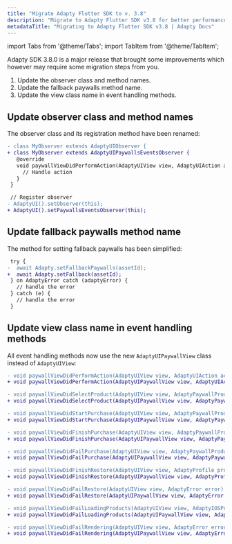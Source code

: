 ```yaml
---
title: "Migrate Adapty Flutter SDK to v. 3.8"
description: "Migrate to Adapty Flutter SDK v3.8 for better performance and new monetization features."
metadataTitle: "Migrating to Adapty Flutter SDK v3.8 | Adapty Docs"
---
```


import Tabs from '@theme/Tabs';
import TabItem from '@theme/TabItem'; 

Adapty SDK 3.8.0 is a major release that brought some improvements which however may require some migration steps from you.

1. Update the observer class and method names.
2. Update the fallback paywalls method name.
3. Update the view class name in event handling methods.

## Update observer class and method names

The observer class and its registration method have been renamed:

```diff showLineNumbers
- class MyObserver extends AdaptyUIObserver {
+ class MyObserver extends AdaptyUIPaywallsEventsObserver {
   @override
   void paywallViewDidPerformAction(AdaptyUIView view, AdaptyUIAction action) {
     // Handle action
   }
 }

 // Register observer
- AdaptyUI().setObserver(this);
+ AdaptyUI().setPaywallsEventsObserver(this);
```

## Update fallback paywalls method name

The method for setting fallback paywalls has been simplified:

```diff showLineNumbers
 try {
-  await Adapty.setFallbackPaywalls(assetId);
+  await Adapty.setFallback(assetId);
 } on AdaptyError catch (adaptyError) {
   // handle the error
 } catch (e) {
   // handle the error
 }
```

## Update view class name in event handling methods

All event handling methods now use the new `AdaptyUIPaywallView` class instead of `AdaptyUIView`:

```diff showLineNumbers
- void paywallViewDidPerformAction(AdaptyUIView view, AdaptyUIAction action)
+ void paywallViewDidPerformAction(AdaptyUIPaywallView view, AdaptyUIAction action)

- void paywallViewDidSelectProduct(AdaptyUIView view, AdaptyPaywallProduct product)
+ void paywallViewDidSelectProduct(AdaptyUIPaywallView view, AdaptyPaywallProduct product)

- void paywallViewDidStartPurchase(AdaptyUIView view, AdaptyPaywallProduct product)
+ void paywallViewDidStartPurchase(AdaptyUIPaywallView view, AdaptyPaywallProduct product)

- void paywallViewDidFinishPurchase(AdaptyUIView view, AdaptyPaywallProduct product, AdaptyProfile profile)
+ void paywallViewDidFinishPurchase(AdaptyUIPaywallView view, AdaptyPaywallProduct product, AdaptyProfile profile)

- void paywallViewDidFailPurchase(AdaptyUIView view, AdaptyPaywallProduct product, AdaptyError error)
+ void paywallViewDidFailPurchase(AdaptyUIPaywallView view, AdaptyPaywallProduct product, AdaptyError error)

- void paywallViewDidFinishRestore(AdaptyUIView view, AdaptyProfile profile)
+ void paywallViewDidFinishRestore(AdaptyUIPaywallView view, AdaptyProfile profile)

- void paywallViewDidFailRestore(AdaptyUIView view, AdaptyError error)
+ void paywallViewDidFailRestore(AdaptyUIPaywallView view, AdaptyError error)

- void paywallViewDidFailLoadingProducts(AdaptyUIView view, AdaptyIOSProductsFetchPolicy? fetchPolicy, AdaptyError error)
+ void paywallViewDidFailLoadingProducts(AdaptyUIPaywallView view, AdaptyIOSProductsFetchPolicy? fetchPolicy, AdaptyError error)

- void paywallViewDidFailRendering(AdaptyUIView view, AdaptyError error)
+ void paywallViewDidFailRendering(AdaptyUIPaywallView view, AdaptyError error)
```
